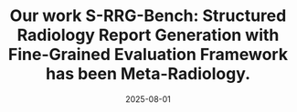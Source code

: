 ---
title: >-
    Our work <strong>S-RRG-Bench: Structured Radiology Report Generation with Fine-Grained Evaluation Framework</strong> has been <strong>Meta-Radiology</strong>.
date: 2025-08-01
---